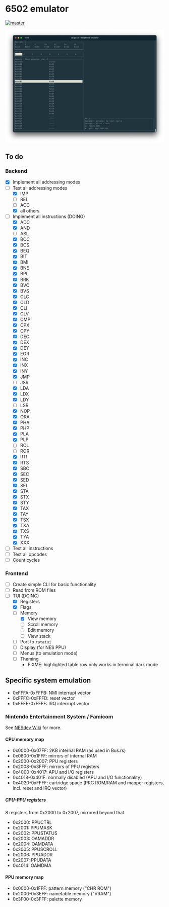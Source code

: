 # 6502 emulator

[![master](https://github.com/Jayby18/6502-emulator/actions/workflows/rust.yml/badge.svg)](https://github.com/Jayby18/6502-emulator/actions/workflows/rust.yml)

![](./examples/SCR-20230916-jplo.png)

## To do

### Backend

- [x] Implement all addressing modes
- [ ] Test all addressing modes
    - [x] IMP
    - [ ] REL
    - [ ] ACC
    - [x] all others
- [ ] Implement all instructions (DOING)
    - [x] ADC
    - [x] AND
    - [ ] ASL
    - [x] BCC
    - [x] BCS
    - [x] BEQ
    - [x] BIT
    - [x] BMI
    - [x] BNE
    - [x] BPL
    - [x] BRK
    - [x] BVC
    - [x] BVS
    - [x] CLC
    - [x] CLD
    - [x] CLI
    - [x] CLV
    - [x] CMP
    - [x] CPX
    - [x] CPY
    - [x] DEC
    - [x] DEX
    - [x] DEY
    - [x] EOR
    - [x] INC
    - [x] INX
    - [x] INY
    - [x] JMP
    - [ ] JSR
    - [x] LDA
    - [x] LDX
    - [x] LDY
    - [ ] LSR
    - [x] NOP
    - [x] ORA
    - [x] PHA
    - [x] PHP
    - [x] PLA
    - [x] PLP
    - [ ] ROL
    - [ ] ROR
    - [x] RTI
    - [x] RTS
    - [x] SBC
    - [x] SEC
    - [x] SED
    - [x] SEI
    - [x] STA
    - [x] STX
    - [x] STY
    - [x] TAX
    - [x] TAY
    - [x] TSX
    - [x] TXA
    - [x] TXS
    - [x] TYA
    - [x] XXX
- [ ] Test all instructions
- [ ] Test all opcodes
- [ ] Count cycles

### Frontend

- [ ] Create simple CLI for basic functionality
- [ ] Read from ROM files
- [ ] TUI (DOING)
    - [x] Registers
    - [x] Flags
    - [ ] Memory
        - [x] View memory
        - [ ] Scroll memory
        - [ ] Edit memory
        - [ ] View stack
    - [ ] Port to `ratatui`
    - [ ] Display (for NES PPU)
    - [ ] Menus (to emulation mode)
    - [ ] Theming
        - FIXME: highlighted table row only works in terminal dark mode

## Specific system emulation

- 0xFFFA-0xFFFB: NMI interrupt vector
- 0xFFFC-0xFFFD: reset vector
- 0xFFFE-0xFFFF: IRQ interrupt vector

### Nintendo Entertainment System / Famicom

See [NESdev Wiki](https://www.nesdev.org/wiki/Nesdev_Wiki) for more.

#### CPU memory map

- 0x0000-0x07FF: 2KB internal RAM (as used in Bus.rs)
- 0x0800-0x1FFF: mirrors of internal RAM
- 0x2000-0x2007: PPU registers
- 0x2008-0x3FFF: mirrors of PPU registers
- 0x4000-0x4017: APU and I/O registers
- 0x4018-0x401F: normally disabled (APU and I/O functionality)
- 0x4020-0xFFFF: cartridge space (PRG ROM/RAM and mapper registers, incl. reset and IRQ vector)

##### CPU-PPU registers

8 registers from 0x2000 to 0x2007, mirrored beyond that.

- 0x2000: PPUCTRL
- 0x2001: PPUMASK
- 0x2002: PPUSTATUS
- 0x2003: OAMADDR
- 0x2004: OAMDATA
- 0x2005: PPUSCROLL
- 0x2006: PPUADDR
- 0x2007: PPUDATA
- 0x4014: OAMDMA

#### PPU memory map

- 0x0000-0x1FFF: pattern memory ("CHR ROM")
- 0x2000-0x3EFF: nametable memory ("VRAM")
- 0x3F00-0x3FFF: palette memory
